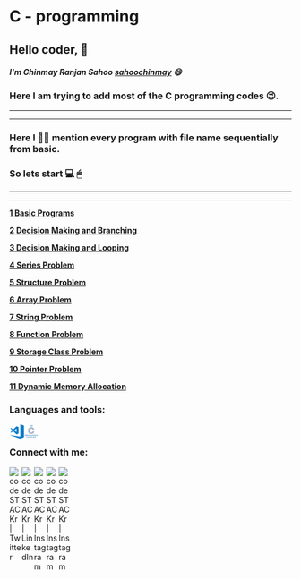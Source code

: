 # C - programming

## Hello coder, 👋

##### I'm Chinmay Ranjan Sahoo [sahoochinmay][website] 😄

### Here I am trying to add most of the C programming codes 😉. 

---

---

### Here I 👨‍🎓 mention every program with file name sequentially from basic.


### So lets start 💻 🖱
---
---
**[1 Basic Programs](https://github.com/sahoochinmay/C-Programming/tree/master/1%20Basic%20Programs)**


**[2 Decision Making and Branching](https://github.com/sahoochinmay/C-Programming/tree/master/2%20Decision%20Making%20and%20Branching)**

**[3 Decision Making and Looping](https://github.com/sahoochinmay/C-Programming/tree/master/3%20Decisin%20Making%20and%20looping)**

**[4 Series Problem](https://github.com/sahoochinmay/C-Programming/tree/master/4%20Series%20Problem)**

**[5 Structure Problem](https://github.com/sahoochinmay/C-Programming/tree/master/5%20Structure%20Problem)**

**[6 Array Problem](https://github.com/sahoochinmay/C-Programming/tree/master/6%20Array%20Problem)**

**[7 String Problem](https://github.com/sahoochinmay/C-Programming/tree/master/7%20String%20Problem)**

**[8 Function Problem](https://github.com/sahoochinmay/C-Programming/tree/master/8%20Function%20Problem)**

**[9 Storage Class Problem](https://github.com/sahoochinmay/C-Programming/tree/master/9%20Storage%20Class%20Problem)**

**[10 Pointer Problem](https://github.com/sahoochinmay/C-Programming/tree/master/10%20Pointer%20Problem)**

**[11 Dynamic Memory Allocation](https://github.com/sahoochinmay/C-Programming/tree/master/11%20Dynamic%20Memory%20Allocation)**

### Languages and tools:

[<img align="left" alt="Visual Studio Code" width="26px" src="https://raw.githubusercontent.com/github/explore/80688e429a7d4ef2fca1e82350fe8e3517d3494d/topics/visual-studio-code/visual-studio-code.png" />][vscode]
[<img align="left" alt="c-programming" width="26px" src="https://raw.githubusercontent.com/github/explore/80688e429a7d4ef2fca1e82350fe8e3517d3494d/topics/c/c.png" />][c]
<br/>

### Connect with me:

[<img align="left" alt="codeSTACKr | Twitter" width="22px" src="https://cdn.jsdelivr.net/npm/simple-icons@v3/icons/twitter.svg" />][twitter]
[<img align="left" alt="codeSTACKr | LinkedIn" width="22px" src="https://cdn.jsdelivr.net/npm/simple-icons@v3/icons/linkedin.svg" />][linkedin]
[<img align="left" alt="codeSTACKr | Instagram" width="22px" src="https://cdn.jsdelivr.net/npm/simple-icons@v3/icons/instagram.svg" />][instagram]
[<img align="left" alt="codeSTACKr | Instagram" width="22px" src="https://cdn.jsdelivr.net/npm/simple-icons@v3/icons/facebook.svg" />][facebook]
[<img align="left" alt="codeSTACKr | Instagram" width="22px" src="https://cdn.jsdelivr.net/npm/simple-icons@v3/icons/youtube.svg" />][youtube]





[website]: https://github.com/sahoochinmay
[twitter]: https://twitter.com/_Sahoochinmay
[instagram]: https://www.instagram.com/_sahoochinmay/
[linkedin]: https://www.linkedin.com/in/chinmay-ranjan-sahoo-865b75161/
[facebook]: https://www.facebook.com/chinmay.ranjan.961/
[vscode]: https://code.visualstudio.com/
[c]: https://g.co/kgs/HJyHvh
[readme]: https://github.com/sahoochinmay/C-Programming
[youtube]: https://www.youtube.com/channel/UCjPFubL0hA0EuSjTgj2pW2g
